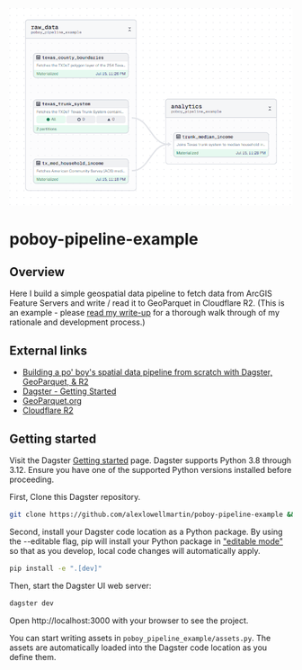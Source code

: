 <p align="center"><img src="https://github.com/alexlowellmartin/poboy-pipeline-example/blob/8ad801d055bd1937c47baef1244b198455b8da11/poboy-pipeline-example-dag.png" width="600" alt="DAG preview image"></p>

# poboy-pipeline-example

## Overview
Here I build a simple geospatial data pipeline to fetch data from ArcGIS Feature Servers and write / read it to GeoParquet in Cloudflare R2. (This is an example - please [read my write-up](https://alexlowellmartin.com/building-a-po-boys-spatial-data-pipeline-from-scratch-with-dagster-geoparquet-r2-2/) for a thorough walk through of my rationale and development process.)

## External links
* [Building a po' boy's spatial data pipeline from scratch with Dagster, GeoParquet, & R2](https://alexlowellmartin.com/building-a-po-boys-spatial-data-pipeline-from-scratch-with-dagster-geoparquet-r2-2/)
* [Dagster - Getting Started](https://docs.dagster.io/getting-started)
* [GeoParquet.org](https://geoparquet.org/)
* [Cloudflare R2](https://www.cloudflare.com/developer-platform/r2/)

## Getting started

Visit the Dagster [Getting started](https://docs.dagster.io/getting-started) page. Dagster supports Python 3.8 through 3.12. Ensure you have one of the supported Python versions installed before proceeding.

First, Clone this Dagster repository.

```bash
git clone https://github.com/alexlowellmartin/poboy-pipeline-example && cd poboy-pipeline-example
```

Second, install your Dagster code location as a Python package. By using the --editable flag, pip will install your Python package in ["editable mode"](https://pip.pypa.io/en/latest/topics/local-project-installs/#editable-installs) so that as you develop, local code changes will automatically apply.

```bash
pip install -e ".[dev]"
```

Then, start the Dagster UI web server:

```bash
dagster dev
```

Open http://localhost:3000 with your browser to see the project.

You can start writing assets in `poboy_pipeline_example/assets.py`. The assets are automatically loaded into the Dagster code location as you define them.
